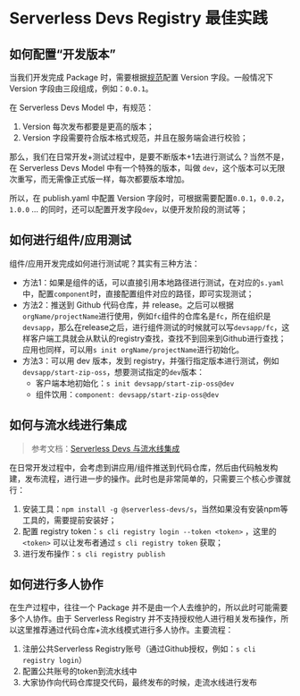 # Serverless Devs Registry 最佳实践

## 如何配置“开发版本”


当我们开发完成 Package 时，需要根据[规范](https://docs.serverless-devs.com/sdm/serverless_package_model/package_model)配置 Version 字段。一般情况下 Version 字段由三段组成，例如：`0.0.1`。

在 Serverless Devs Model 中，有规范：

1. Version 每次发布都要是更高的版本；
2. Version 字段需要符合版本格式规范，并且在服务端会进行校验；

那么，我们在日常开发+测试过程中，是要不断版本+1去进行测试么？当然不是，在 Serverless Devs Model 中有一个特殊的版本，叫做 `dev`，这个版本可以无限次重写，而无需像正式版一样，每次都要版本增加。

所以，在 publish.yaml 中配置 Version 字段时，可根据需要配置`0.0.1`，`0.0.2`，`1.0.0` ... 的同时，还可以配置开发字段`dev`，以便开发阶段的测试等；

## 如何进行组件/应用测试

组件/应用开发完成如何进行测试呢？其实有三种方法：

- 方法1：如果是组件的话，可以直接引用本地路径进行测试，在对应的`s.yaml`中，配置`component`时，直接配置组件对应的路径，即可实现测试；
- 方法2：推送到 Github 代码仓库，并 release。之后可以根据`orgName/projectName`进行使用，例如`fc`组件的仓库名是`fc`，所在组织是`devsapp`，那么在release之后，进行组件测试的时候就可以写`devsapp/fc`，这样客户端工具就会从默认的registry查找，查找不到回来到Github进行查找；应用也同样，可以用`s init orgName/projectName`进行初始化。
- 方法3：可以用 dev 版本，发到 registry，并强行指定版本进行测试，例如`devsapp/start-zip-oss`，想要测试指定的`dev`版本：
  - 客户端本地初始化：`s init devsapp/start-zip-oss@dev` 
  - 组件饮用：`component: devsapp/start-zip-oss@dev`

## 如何与流水线进行集成

> 参考文档：[Serverless Devs 与流水线集成](https://docs.serverless-devs.com/serverless-devs/cicd)

在日常开发过程中，会考虑到讲应用/组件推送到代码仓库，然后由代码触发构建，发布流程，进行进一步的操作。此时也是非常简单的，只需要三个核心步骤就行：

1. 安装工具：`npm install -g @serverless-devs/s`，当然如果没有安装npm等工具的，需要提前安装好；
2. 配置 registry token：`s cli registry login --token <token>` ，这里的 `<token>` 可以让发布者通过 `s cli registry token` 获取；
3. 进行发布操作：`s cli registry publish`



## 如何进行多人协作

在生产过程中，往往一个 Package 并不是由一个人去维护的，所以此时可能需要多个人协作。由于 Serverless Registry 并不支持授权他人进行相关发布操作，所以这里推荐通过代码仓库+流水线模式进行多人协作。主要流程：
1. 注册公共Serverless Registry账号（通过Github授权，例如：`s cli registry login`）
2. 配置公共账号的token到流水线中
3. 大家协作向代码仓库提交代码，最终发布的时候，走流水线进行发布
